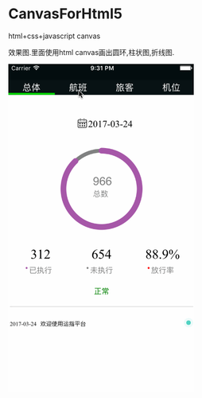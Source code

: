 # CanvasForHtml5
html+css+javascript canvas

效果图.里面使用html canvas画出圆环,柱状图,折线图.



![image](https://github.com/LuochuanAD/CanvasForHtml5/blob/master/CanvasForH5/Untitled.gif)
